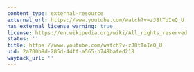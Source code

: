```yaml
---
content_type: external-resource
external_url: https://www.youtube.com/watch?v=zJ8tToIeQ_U
has_external_license_warning: true
license: https://en.wikipedia.org/wiki/All_rights_reserved
status: ''
title: https://www.youtube.com/watch?v-zJ8tToIeQ_U
uid: 2a700b9d-285d-44ff-a565-b749bafed218
wayback_url: ''
---
```

